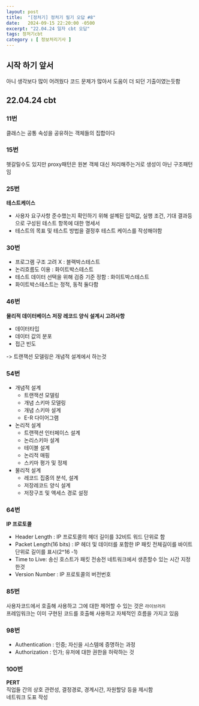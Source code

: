 ```yaml
---
layout: post
title:  "[정처기] 정처기 필기 오답 #8"
date:   2024-09-15 22:20:00 -0500
excerpt: "22.04.24 일자 cbt 오답"
tags: 정처기cbt
category : [ 정보처리기사 ]
---
```


## 시작 하기 앞서

아니 생각보다 많이 어려웠다 코드 문제가 많아서 도움이 더 되던 기출이였는듯함


## 22.04.24 cbt

### 11번

클래스는 공통 속성을 공유하는 객체들의 집합이다

### 15번

헷갈릴수도 있지만 proxy패턴은 원본 객체 대신 처리해주는거로 생성이 아닌 구조패턴임

### 25번

**테스트케이스**  
+ 사용자 요구사항 준수했는지 확인하기 위해 설꼐된 입력값, 실행 조건, 기대 결과등으로 구성된 테스트 항목에 대한 명세서
+ 테스트의 목표 및 테스트 방법을 결정후 테스트 케이스를 작성해야함

### 30번

+ 프로그램 구조 고려 X : 블랙박스테스트
+ 논리흐름도 이용 : 화이트박스테스트
+ 테스트 데이터 선택을 위해 검증 기준 정함 : 화이트박스테스트
+ 화이트박스테스트는 정적, 동적 둘다함

### 46번

**물리적 데이터베이스 저장 레코드 양식 설계시 고려사항**  
+ 데이터타입
+ 데이터 값의 분포
+ 접근 빈도

-> 트랜잭션 모델링은 개념적 설계에서 하는것

### 54번

+ 개념적 설계
    + 트랜잭션 모델링
    + 개념 스키마 모델링
    + 개념 스키마 설계
    + E-R 다이어그램
+ 논리적 설계
    + 트랜잭션 인터페이스 설계
    + 논리스키마 설계
    + 테이블 설계
    + 논리적 매핑
    + 스키마 평가 및 정제
+ 물리적 설계
    + 레코드 집중의 분석, 설계
    + 저장레코드 양식 설계
    + 저장구조 및 액세스 경로 설정

### 64번

**IP 프로토콜**  
+ Header Length : IP 프로토콜의 헤더 길이를 32비트 워드 단위로 함
+ Packet Length(16 bits) : IP 헤더 및 데이터를 포함한 IP 패킷 전체길이를 바이트 단위로 길이를 표시(2^16 -1)
+ Time to Live: 송신 호스트가 패킷 전송전 네트워크에서 생존할수 있는 시간 지정한것
+ Version Number : IP 프로토콜의 버전번호

### 85번

사용자코드에서 호출해 사용하고 그에 대한 제어할 수 있는 것은 `라이브러리`  
프레임워크는 이미 구현된 코드를 호출해 사용하고 자체적인 흐름을 가지고 있음

### 98번

+ Authentication : 인증; 자신을 시스템에 증명하는 과정
+ Authorization : 인가; 유저에 대한 권한을 허락하는 것

### 100번

**PERT**  
직업들 간의 상호 관련성, 결정경로, 경계시간, 자원할당 등을 제시함  
네트워크 도표 작성